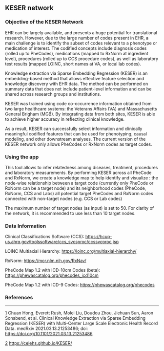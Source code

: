 ## KESER network

### Objective of the KESER Network

EHR can be largely available, and presents a huge potential for translational research. However, due to the large number of codes present in EHR, a main challenge is to identify the subset of codes relevant to a phenotype or medication of interest. The codified concepts include diagnosis codes (rolled up to PheCodes), medications (mapped to RxNorm at ingredient level), procedures (rolled up to CCS procedure codes), as well as laboratory test results (mapped LOINC, short names at VA, or local lab codes).

Knowledge extraction via Sparse Embedding Regression (KESER) is an embedding-based method that allows effective feature selection and knowledge discovery with EHR data. The method can be performed on summary data that does not include patient-level information and can be shared across research groups and institutions.

KESER was trained using code co-occurrence information obtained from two large healthcare systems: the Veterans Affairs (VA) and Massachusetts General Brigham (MGB). By integrating data from both sites, KESER is able to achieve higher accuracy in reflecting clinical knowledge. 

As a result, KESER can successfully select information and clinically meaningful codified features that can be used for phenotyping, causal modeling, and other downstream analyses. The current version of the KESER network only allows PheCodes or RxNorm codes as target codes. 


### Using the app

This tool allows to infer relatedness among diseases, treatment, procedures and laboratory measurements. By performing KESER across all PheCode and RxNorm, we create a knowledge map to help identify and visualize :
the node-wise relationship between a target code (currently only PheCode or RxNorm can be a target node) and its neighborhood codes (PheCode, RxNorm, CCS and Labs)
all potential target PheCodes and RxNorm codes connected with non-target nodes (e.g. CCS or Lab codes)

The maximum number of target nodes (as input) is set to 50. For clarity of the network, it is recommended to use less than 10 target nodes.


### Data Information

Clinical Classifications Software (CCS): https://hcup-us.ahrq.gov/toolssoftware/ccs_svcsproc/ccssvcproc.jsp

LOINC Multiaxial Hierarchy: https://loinc.org/multiaxial-hierarchy/

RxNorm: https://mor.nlm.nih.gov/RxNav/

PheCode Map 1.2 with ICD-10cm Codes (beta): https://phewascatalog.org/phecodes_icd10cm

PheCode Map 1.2 with ICD-9 Codes: https://phewascatalog.org/phecodes

### References

<hr>

[1]: https://doi.org/10.1101/2021.03.13.21253486

[2]: https://celehs.github.io/KESER/

[1] Chuan Hong, Everett Rush, Molei Liu, Doudou Zhou, Jiehuan Sun, Aaron Sonabend, et al. Clinical Knowledge Extraction via Sparse Embedding Regression (KESER) with Multi-Center Large Scale Electronic Health Record Data. medRxiv 2021.03.13.21253486; doi: https://doi.org/10.1101/2021.03.13.21253486

[2] https://celehs.github.io/KESER/

